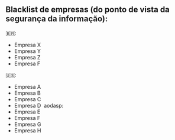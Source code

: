 ## Blacklist de empresas (do ponto de vista da segurança da informação):

🇧🇷:
- Empresa X
- Empresa Y
- Empresa Z
- Empresa F

🇺🇸:
- Empresa A
- Empresa B
- Empresa C
- Empresa D
󠁧󠁢
aodasp:
- Empresa E
- Empresa F
- Empresa G
- Empresa H
